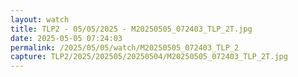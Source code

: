 ```yaml
---
layout: watch
title: TLP2 - 05/05/2025 - M20250505_072403_TLP_2T.jpg
date: 2025-05-05 07:24:03
permalink: /2025/05/05/watch/M20250505_072403_TLP_2
capture: TLP2/2025/202505/20250504/M20250505_072403_TLP_2T.jpg
---
```


